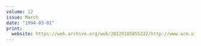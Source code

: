 ```yaml
---
volume: 12
issue: March
date: "1994-03-01"
print:
  website: https://web.archive.org/web/20120105055222/http://www.acm.uiuc.edu/banks/mar94/
---
```

